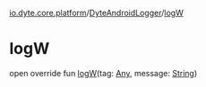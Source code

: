 [io.dyte.core.platform](../index.md)/[DyteAndroidLogger](index.md)/[logW](log-w.md)

# logW


open override fun [logW](log-w.md)(tag: [Any](https://kotlinlang.org/api/latest/jvm/stdlib/kotlin/-any/index.html), message: [String](https://kotlinlang.org/api/latest/jvm/stdlib/kotlin/-string/index.html))
